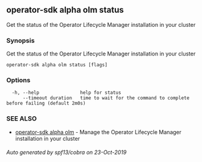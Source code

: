 ## operator-sdk alpha olm status

Get the status of the Operator Lifecycle Manager installation in your cluster

### Synopsis

Get the status of the Operator Lifecycle Manager installation in your cluster

```
operator-sdk alpha olm status [flags]
```

### Options

```
  -h, --help               help for status
      --timeout duration   time to wait for the command to complete before failing (default 2m0s)
```

### SEE ALSO

* [operator-sdk alpha olm](operator-sdk_alpha_olm.md)	 - Manage the Operator Lifecycle Manager installation in your cluster

###### Auto generated by spf13/cobra on 23-Oct-2019

